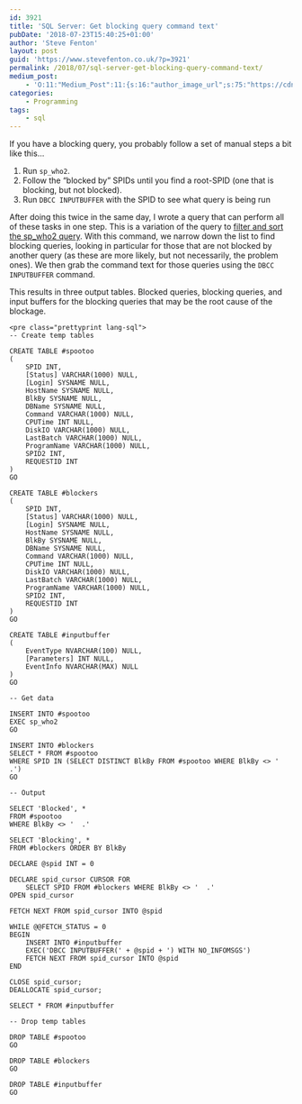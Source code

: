 ```yaml
---
id: 3921
title: 'SQL Server: Get blocking query command text'
pubDate: '2018-07-23T15:40:25+01:00'
author: 'Steve Fenton'
layout: post
guid: 'https://www.stevefenton.co.uk/?p=3921'
permalink: /2018/07/sql-server-get-blocking-query-command-text/
medium_post:
    - 'O:11:"Medium_Post":11:{s:16:"author_image_url";s:75:"https://cdn-images-1.medium.com/fit/c/400/400/1*eXkhfEuF41g5W_xnc_ydLA.jpeg";s:10:"author_url";s:38:"https://medium.com/@steve.fenton.co.uk";s:11:"byline_name";N;s:12:"byline_email";N;s:10:"cross_link";s:3:"yes";s:2:"id";s:12:"f95f156ad3b0";s:21:"follower_notification";s:3:"yes";s:7:"license";s:19:"all-rights-reserved";s:14:"publication_id";s:2:"-1";s:6:"status";s:5:"draft";s:3:"url";s:51:"https://medium.com/@steve.fenton.co.uk/f95f156ad3b0";}'
categories:
    - Programming
tags:
    - sql
---
```


If you have a blocking query, you probably follow a set of manual steps a bit like this…

1. Run `sp_who2`.
2. Follow the “blocked by” SPIDs until you find a root-SPID (one that is blocking, but not blocked).
3. Run `DBCC INPUTBUFFER` with the SPID to see what query is being run

After doing this twice in the same day, I wrote a query that can perform all of these tasks in one step. This is a variation of the query to [filter and sort the sp\_who2 query](https://www.stevefenton.co.uk/2018/07/sql-server-filter-and-sort-records-from-sp_who2/). With this command, we narrow down the list to find blocking queries, looking in particular for those that are not blocked by another query (as these are more likely, but not necessarily, the problem ones). We then grab the command text for those queries using the `DBCC INPUTBUFFER` command.

This results in three output tables. Blocked queries, blocking queries, and input buffers for the blocking queries that may be the root cause of the blockage.

```
<pre class="prettyprint lang-sql">
-- Create temp tables

CREATE TABLE #spootoo
(
    SPID INT,
    [Status] VARCHAR(1000) NULL,
    [Login] SYSNAME NULL,
    HostName SYSNAME NULL,
    BlkBy SYSNAME NULL,
    DBName SYSNAME NULL,
    Command VARCHAR(1000) NULL,
    CPUTime INT NULL,
    DiskIO VARCHAR(1000) NULL,
    LastBatch VARCHAR(1000) NULL,
    ProgramName VARCHAR(1000) NULL,
    SPID2 INT,
    REQUESTID INT
)
GO

CREATE TABLE #blockers
(
    SPID INT,
    [Status] VARCHAR(1000) NULL,
    [Login] SYSNAME NULL,
    HostName SYSNAME NULL,
    BlkBy SYSNAME NULL,
    DBName SYSNAME NULL,
    Command VARCHAR(1000) NULL,
    CPUTime INT NULL,
    DiskIO VARCHAR(1000) NULL,
    LastBatch VARCHAR(1000) NULL,
    ProgramName VARCHAR(1000) NULL,
    SPID2 INT,
    REQUESTID INT
)
GO

CREATE TABLE #inputbuffer
(
    EventType NVARCHAR(100) NULL,
    [Parameters] INT NULL,
    EventInfo NVARCHAR(MAX) NULL
)
GO

-- Get data

INSERT INTO #spootoo
EXEC sp_who2
GO

INSERT INTO #blockers
SELECT * FROM #spootoo
WHERE SPID IN (SELECT DISTINCT BlkBy FROM #spootoo WHERE BlkBy <> '  .')
GO

-- Output

SELECT 'Blocked', *
FROM #spootoo
WHERE BlkBy <> '  .'

SELECT 'Blocking', *
FROM #blockers ORDER BY BlkBy

DECLARE @spid INT = 0

DECLARE spid_cursor CURSOR FOR
    SELECT SPID FROM #blockers WHERE BlkBy <> '  .'
OPEN spid_cursor  

FETCH NEXT FROM spid_cursor INTO @spid

WHILE @@FETCH_STATUS = 0  
BEGIN
    INSERT INTO #inputbuffer
    EXEC('DBCC INPUTBUFFER(' + @spid + ') WITH NO_INFOMSGS')
    FETCH NEXT FROM spid_cursor INTO @spid
END

CLOSE spid_cursor;  
DEALLOCATE spid_cursor;

SELECT * FROM #inputbuffer

-- Drop temp tables

DROP TABLE #spootoo
GO

DROP TABLE #blockers
GO

DROP TABLE #inputbuffer
GO
```
